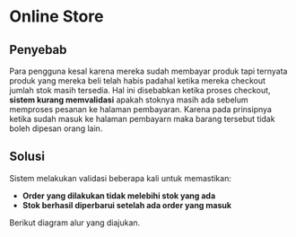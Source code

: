 # Online Store

## Penyebab
Para pengguna kesal karena mereka sudah membayar produk tapi ternyata produk yang mereka beli telah habis padahal ketika mereka checkout jumlah stok masih tersedia. 
Hal ini disebabkan ketika proses checkout, **sistem kurang memvalidasi** apakah stoknya masih ada sebelum memproses pesanan ke halaman pembayaran. Karena pada prinsipnya ketika sudah masuk ke halaman pembayarn maka barang tersebut tidak boleh dipesan orang lain.

## Solusi
Sistem melakukan validasi beberapa kali untuk memastikan:
- **Order yang dilakukan tidak melebihi stok yang ada**
- **Stok berhasil diperbarui setelah ada order yang masuk**

Berikut diagram alur yang diajukan.
